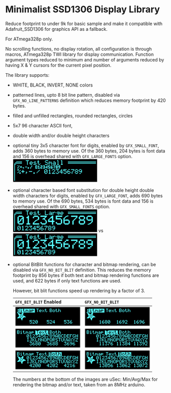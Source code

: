 # Minimalist SSD1306 Display Library

Reduce footprint to under 9k for basic sample and make it compatible
with Adafruit_SSD1306 for graphics API as a fallback.

For ATmega328p only.

No scrolling functions, no display rotation, all configuration is
through macros, ATmega328p TWI library for display communication.
Function argument types reduced to minimum and number of arguments
reduced by having X & Y cursors for the current pixel position.

The library supports:

* WHITE, BLACK, INVERT, NONE colors
* patterned lines, upto 8 bit line pattern, disabled via
  `GFX_NO_LINE_PATTERNS` definition which reduces memory footprint by
  420 bytes.
* filled and unfilled rectangles, rounded rectangles, circles
* 5x7 96 character ASCII font,
* double width and/or double height characters
* optional tiny 3x5 character font for digits, enabled by
  `GFX_SMALL_FONT`, adds 360 bytes to memory use. Of the 360 bytes, 204
  bytes is font data and 156 is overhead shared with `GFX_LARGE_FONTS`
  option.  
  ![SmallFont](images/SmallFont.png)
* optional character based font substitution for double height double
  width characters for digits, enabled by `GFX_LARGE_FONT`, adds 690
  bytes to memory use. Of the 690 bytes, 534 bytes is font data and 156
  is overhead shared with `GFX_SMALL_FONTS` option.  
  ![LargeFont](images/LargeFont.png) vs ![NoLargeFont](images/NoLargeFont.png)
* optional BitBlit functions for character and bitmap rendering, can be
  disabled via `GFX_NO_BIT_BLIT` definition. This reduces the memory
  footprint by 856 bytes if both text and bitmap rendering functions are
  used, and 622 bytes if only text functions are used.

  However, bit blit functions speed up rendering by a factor of 3.

  |             `GFX_BIT_BLIT`  Enabled              |                  `GFX_NO_BIT_BLIT`                   |
  |--------------------------------------------------|------------------------------------------------------|
  | ![BitBlit_Bitmap.png](images/BitBlit_Bitmap.png) | ![NoBitBlit_Bitmap.png](images/NoBitBlit_Bitmap.png) |
  | ![BitBlit_Text.png](images/BitBlit_Text.png)     | ![NoBitBlit_Text.png](images/NoBitBlit_Text.png)     |
  | ![BitBlit_Both.jpeg](images/BitBlit_Both.png)    | ![NoBitBlit_Both.jpeg](images/NoBitBlit_Both.png)    |

  The numbers at the bottom of the images are uSec: Min/Avg/Max for
  rendering the bitmap and/or text, taken from an 8MHz arduino.

